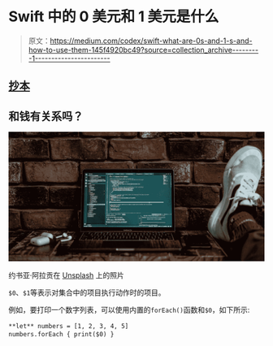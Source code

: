 # Swift 中的 0 美元和 1 美元是什么

> 原文：<https://medium.com/codex/swift-what-are-0s-and-1-s-and-how-to-use-them-145f4920bc49?source=collection_archive---------1----------------------->

## [抄本](http://medium.com/codex)

## 和钱有关系吗？

![](img/b6b29eeaa3a31f75560d9787fcb07b3c.png)

约书亚·阿拉贡在 [Unsplash](https://unsplash.com?utm_source=medium&utm_medium=referral) 上的照片

`$0`、`$1`等表示对集合中的项目执行动作时的项目。

例如，要打印一个数字列表，可以使用内置的`forEach()`函数和`$0`，如下所示:

```
**let** numbers = [1, 2, 3, 4, 5]
numbers.forEach { print($0) }
```